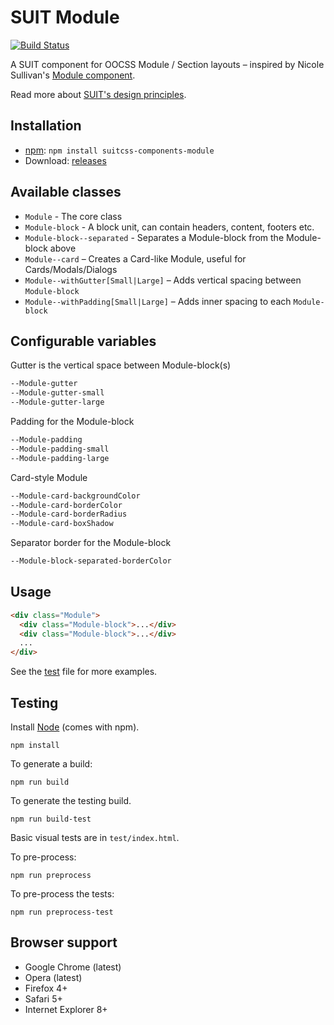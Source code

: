 # SUIT Module

[![Build Status](https://secure.travis-ci.org/giuseppeg/components-module.svg?branch=master)](http://travis-ci.org/giuseppeg/components-module)

A SUIT component for OOCSS Module / Section layouts – inspired by Nicole Sullivan's [Module component](https://github.com/stubbornella/oocss/wiki/standard-module-format).

Read more about [SUIT's design principles](https://github.com/suitcss/suit/).

## Installation

* [npm](https://npmjs.org/): `npm install suitcss-components-module`
* Download: [releases](https://github.com/giuseppeg/components-module/releases/latest)

## Available classes

* `Module` - The core class
* `Module-block` - A block unit, can contain headers, content, footers etc.
* `Module-block--separated` - Separates a Module-block from the Module-block above
* `Module--card` – Creates a Card-like Module, useful for Cards/Modals/Dialogs
* `Module--withGutter[Small|Large]` – Adds vertical spacing between `Module-block`
* `Module--withPadding[Small|Large]` – Adds inner spacing to each `Module-block`

## Configurable variables

Gutter is the vertical space between Module-block(s)

```css
--Module-gutter
--Module-gutter-small
--Module-gutter-large
```

Padding for the Module-block

```css
--Module-padding
--Module-padding-small
--Module-padding-large
```

Card-style Module

```css
--Module-card-backgroundColor
--Module-card-borderColor
--Module-card-borderRadius
--Module-card-boxShadow
```

Separator border for the Module-block

```css
--Module-block-separated-borderColor
```

## Usage

```html
<div class="Module">
  <div class="Module-block">...</div>
  <div class="Module-block">...</div>
  ...
</div>
```

See the [test](./test/index.html) file for more examples.

## Testing

Install [Node](http://nodejs.org) (comes with npm).

```
npm install
```

To generate a build:

```
npm run build
```

To generate the testing build.

```
npm run build-test
```

Basic visual tests are in `test/index.html`.

To pre-process:

```
npm run preprocess
```

To pre-process the tests:

```
npm run preprocess-test
```

## Browser support

* Google Chrome (latest)
* Opera (latest)
* Firefox 4+
* Safari 5+
* Internet Explorer 8+
